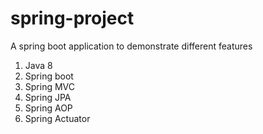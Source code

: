 # spring-project
A spring boot application to demonstrate different features

1. Java 8 
2. Spring boot
3. Spring MVC
4. Spring JPA 
5. Spring AOP
6. Spring Actuator
